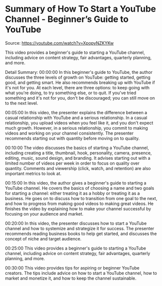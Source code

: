 # Summary of How To Start a YouTube Channel - Beginner’s Guide to YouTube

Source: https://youtube.com/watch?v=XpopyNZKYKw

This video provides a beginner's guide to starting a YouTube channel, including advice on content strategy, fair advantages, quarterly planning, and more.

Detail Summary: 
00:00:00
In this beginner's guide to YouTube, the author discusses the three levels of growth on YouTube: getting started, getting good, and getting smart. He also recommends breaking up with YouTube if it's not for you. At each level, there are three options: to keep going with what you're doing, to try something else, or to quit. If you've tried something and it's not for you, don't be discouraged; you can still move on to the next level.

00:05:00
In this video, the presenter explains the difference between a casual relationship with YouTube and a serious relationship. In a casual relationship, you upload videos when you feel like it, and you don't expect much growth. However, in a serious relationship, you commit to making videos and working on your channel consistently. The presenter recommends starting out with quantity before moving on to quality.

00:10:00
The video discusses the basics of starting a YouTube channel, including creating a title, thumbnail, hook, personality, camera, presence, editing, music, sound design, and branding. It advises starting out with a limited number of videos per week in order to focus on quality over quantity. Comments and viewership (click, watch, and retention) are also important metrics to look at.

00:15:00
In this video, the author gives a beginner's guide to starting a YouTube channel. He covers the basics of choosing a name and two goals for starting a channel: either treating it as a hobby or treating it as a business. He goes on to discuss how to transition from one goal to the next, and how to progress from making good videos to making great videos. He finishes the video by explaining how to make your channel successful by focusing on your audience and market.

00:20:00
In this video, the presenter discusses how to start a YouTube channel and how to systemize and strategize it for success. The presenter recommends reading business books to help get started, and discusses the concept of niche and target audience.

00:25:00
This video provides a beginner's guide to starting a YouTube channel, including advice on content strategy, fair advantages, quarterly planning, and more.

00:30:00
This video provides tips for aspiring or beginner YouTube creators. The tips include advice on how to start a YouTube channel, how to market and monetize it, and how to keep the channel sustainable.

